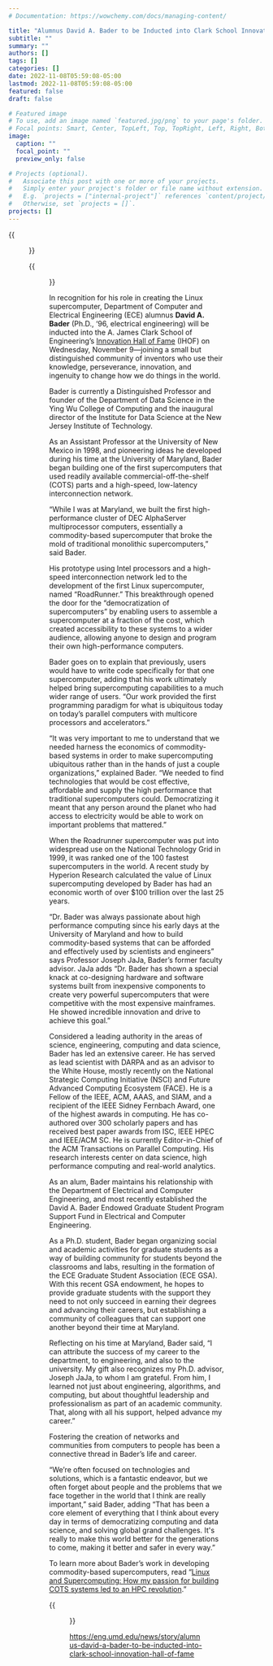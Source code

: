 ```yaml
---
# Documentation: https://wowchemy.com/docs/managing-content/

title: "Alumnus David A. Bader to be Inducted into Clark School Innovation Hall of Fame"
subtitle: ""
summary: ""
authors: []
tags: []
categories: []
date: 2022-11-08T05:59:08-05:00
lastmod: 2022-11-08T05:59:08-05:00
featured: false
draft: false

# Featured image
# To use, add an image named `featured.jpg/png` to your page's folder.
# Focal points: Smart, Center, TopLeft, Top, TopRight, Left, Right, BottomLeft, Bottom, BottomRight.
image:
  caption: ""
  focal_point: ""
  preview_only: false

# Projects (optional).
#   Associate this post with one or more of your projects.
#   Simply enter your project's folder or file name without extension.
#   E.g. `projects = ["internal-project"]` references `content/project/deep-learning/index.md`.
#   Otherwise, set `projects = []`.
projects: []
---
```


{{<figure src="article15168.large.jpg">}}

{{<figure src="IMG_2812.jpg">}}

In recognition for his role in creating the Linux supercomputer, Department of Computer and Electrical Engineering (ECE) alumnus **David A. Bader** (Ph.D., ‘96, electrical engineering) will be inducted into the A. James Clark School of Engineering’s [Innovation Hall of Fame](https://eng.umd.edu/ihof) (IHOF) on Wednesday, November 9—joining a small but distinguished community of inventors who use their knowledge, perseverance, innovation, and ingenuity to change how we do things in the world.

Bader is currently a Distinguished Professor and founder of the Department of Data Science in the Ying Wu College of Computing and the inaugural director of the Institute for Data Science at the New Jersey Institute of Technology.

As an Assistant Professor at the University of New Mexico in 1998, and pioneering ideas he developed during his time at the University of Maryland, Bader began building one of the first supercomputers that used readily available commercial-off-the-shelf (COTS) parts and a high-speed, low-latency interconnection network.

“While I was at Maryland, we built the first high-performance cluster of DEC AlphaServer multiprocessor computers, essentially a commodity-based supercomputer that broke the mold of traditional monolithic supercomputers,” said Bader.

His prototype using Intel processors and a high-speed interconnection network led to the development of the first Linux supercomputer, named “RoadRunner.” This breakthrough opened the door for the “democratization of supercomputers” by enabling users to assemble a supercomputer at a fraction of the cost, which created accessibility to these systems to a wider audience, allowing anyone to design and program their own high-performance computers.

Bader goes on to explain that previously, users would have to write code specifically for that one supercomputer, adding that his work ultimately helped bring supercomputing capabilities to a much wider range of users. “Our work provided the first programming paradigm for what is ubiquitous today on today’s parallel computers with multicore processors and accelerators.”

“It was very important to me to understand that we needed harness the economics of commodity-based systems in order to make supercomputing ubiquitous rather than in the hands of just a couple organizations,” explained Bader. “We needed to find technologies that would be cost effective, affordable and supply the high performance that traditional supercomputers could. Democratizing it meant that any person around the planet who had access to electricity would be able to work on important problems that mattered.”

When the Roadrunner supercomputer was put into widespread use on the National Technology Grid in 1999, it was ranked one of the 100 fastest supercomputers in the world. A recent study by Hyperion Research calculated the value of Linux supercomputing developed by Bader has had an economic worth of over $100 trillion over the last 25 years.

“Dr. Bader was always passionate about high performance computing since his early days at the University of Maryland and how to build commodity-based systems that can be afforded and effectively used by scientists and engineers” says Professor Joseph JaJa, Bader’s former faculty advisor. JaJa adds “Dr. Bader has shown a special knack at co-designing hardware and software systems built from inexpensive components to create very powerful supercomputers that were competitive with the most expensive mainframes. He showed incredible innovation and drive to achieve this goal.”

Considered a leading authority in the areas of science, engineering, computing and data science, Bader has led an extensive career. He has served as lead scientist with DARPA and as an advisor to the White House, mostly recently on the National Strategic Computing Initiative (NSCI) and Future Advanced Computing Ecosystem (FACE). He is a Fellow of the IEEE, ACM, AAAS, and SIAM, and a recipient of the IEEE Sidney Fernbach Award, one of the highest awards in computing. He has co-authored over 300 scholarly papers and has received best paper awards from ISC, IEEE HPEC and IEEE/ACM SC. He is currently Editor-in-Chief of the ACM Transactions on Parallel Computing. His research interests center on data science, high performance computing and real-world analytics.

As an alum, Bader maintains his relationship with the Department of Electrical and Computer Engineering, and most recently established the David A. Bader Endowed Graduate Student Program Support Fund in Electrical and Computer Engineering.

As a Ph.D. student, Bader began organizing social and academic activities for graduate students as a way of building community for students beyond the classrooms and labs, resulting in the formation of the ECE Graduate Student Association (ECE GSA). With this recent GSA endowment, he hopes to provide graduate students with the support they need to not only succeed in earning their degrees and advancing their careers, but establishing a community of colleagues that can support one another beyond their time at Maryland.

Reflecting on his time at Maryland, Bader said, “I can attribute the success of my career to the department, to engineering, and also to the university. My gift also recognizes my Ph.D. advisor, Joseph JaJa, to whom I am grateful. From him, I learned not just about engineering, algorithms, and computing, but about thoughtful leadership and professionalism as part of an academic community. That, along with all his support, helped advance my career.”

Fostering the creation of networks and communities from computers to people has been a connective thread in Bader’s life and career.

“We’re often focused on technologies and solutions, which is a fantastic endeavor, but we often forget about people and the problems that we face together in the world that I think are really important,” said Bader, adding “That has been a core element of everything that I think about every day in terms of democratizing computing and data science, and solving global grand challenges. It's really to make this world better for the generations to come, making it better and safer in every way.”

To learn more about Bader’s work in developing commodity-based supercomputers, read “[Linux and Supercomputing: How my passion for building COTS systems led to an HPC revolution](https://ieeexplore.ieee.org/document/9546947).”

{{<figure src="20221109-Maryland.jpg">}}

https://eng.umd.edu/news/story/alumnus-david-a-bader-to-be-inducted-into-clark-school-innovation-hall-of-fame
